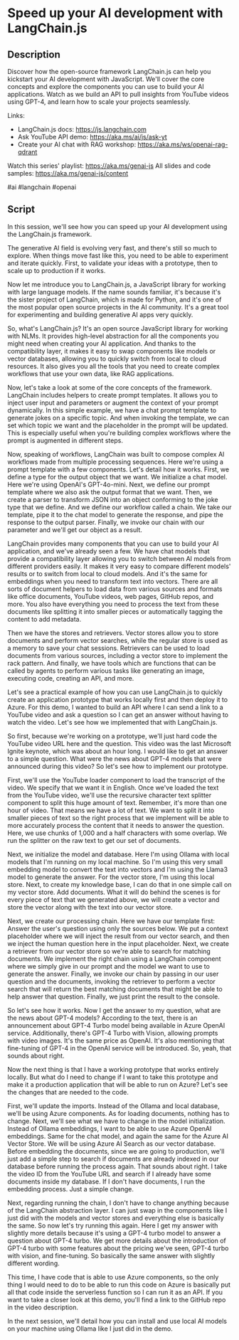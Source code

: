 # Speed up your AI development with LangChain.js

## Description

Discover how the open-source framework LangChain.js can help you kickstart your AI development with JavaScript. We'll cover the core concepts and explore the components you can use to build your AI applications. Watch as we build an API to pull insights from YouTube videos using GPT-4, and learn how to scale your projects seamlessly.

Links:
- LangChain.js docs: https://js.langchain.com
- Ask YouTube API demo: https://aka.ms/ai/js/ask-yt
- Create your AI chat with RAG workshop: https://aka.ms/ws/openai-rag-qdrant

Watch this series' playlist: https://aka.ms/genai-js
All slides and code samples: https://aka.ms/genai-js/content

#ai #langchain #openai

## Script

In this session, we'll see how you can speed up your AI development using the LangChain.js framework.

The generative AI field is evolving very fast, and there's still so much to explore. When things move fast like this, you need to be able to experiment and iterate quickly. First, to validate your ideas with a prototype, then to scale up to production if it works.

Now let me introduce you to LangChain.js, a JavaScript library for working with large language models. If the name sounds familiar, it's because it's the sister project of LangChain, which is made for Python, and it's one of the most popular open source projects in the AI community. It's a great tool for experimenting and building generative AI apps very quickly.

So, what's LangChain.js? It's an open source JavaScript library for working with NLMs. It provides high-level abstraction for all the components you might need when creating your AI application. And thanks to the compatibility layer, it makes it easy to swap components like models or vector databases, allowing you to quickly switch from local to cloud resources. It also gives you all the tools that you need to create complex workflows that use your own data, like RAG applications.

Now, let's take a look at some of the core concepts of the framework. LangChain includes helpers to create prompt templates. It allows you to inject user input and parameters or augment the context of your prompt dynamically. In this simple example, we have a chat prompt template to generate jokes on a specific topic. And when invoking the template, we can set which topic we want and the placeholder in the prompt will be updated. This is especially useful when you're building complex workflows where the prompt is augmented in different steps.

Now, speaking of workflows, LangChain was built to compose complex AI workflows made from multiple processing sequences. Here we're using a prompt template with a few components. Let's detail how it works. First, we define a type for the output object that we want. We initialize a chat model. Here we're using OpenAI's GPT-4o-mini. Next, we define our prompt template where we also ask the output format that we want. Then, we create a parser to transform JSON into an object conforming to the joke type that we define. And we define our workflow called a chain. We take our template, pipe it to the chat model to generate the response, and pipe the response to the output parser. Finally, we invoke our chain with our parameter and we'll get our object as a result.

LangChain provides many components that you can use to build your AI application, and we've already seen a few. We have chat models that provide a compatibility layer allowing you to switch between AI models from different providers easily. It makes it very easy to compare different models' results or to switch from local to cloud models. And it's the same for embeddings when you need to transform text into vectors. There are all sorts of document helpers to load data from various sources and formats like office documents, YouTube videos, web pages, GitHub repos, and more. You also have everything you need to process the text from these documents like splitting it into smaller pieces or automatically tagging the content to add metadata.

Then we have the stores and retrievers. Vector stores allow you to store documents and perform vector searches, while the regular store is used as a memory to save your chat sessions. Retrievers can be used to load documents from various sources, including a vector store to implement the rack pattern. And finally, we have tools which are functions that can be called by agents to perform various tasks like generating an image, executing code, creating an API, and more.

Let's see a practical example of how you can use LangChain.js to quickly create an application prototype that works locally first and then deploy it to Azure. For this demo, I wanted to build an API where I can send a link to a YouTube video and ask a question so I can get an answer without having to watch the video. Let's see how we implemented that with LangChain.js.

So first, because we're working on a prototype, we'll just hard code the YouTube video URL here and the question. This video was the last Microsoft Ignite keynote, which was about an hour long. I would like to get an answer to a simple question. What were the news about GPT-4 models that were announced during this video? So let's see how to implement our prototype.

First, we'll use the YouTube loader component to load the transcript of the video. We specify that we want it in English. Once we've loaded the text from the YouTube video, we'll use the recursive character text splitter component to split this huge amount of text. Remember, it's more than one hour of video. That means we have a lot of text. We want to split it into smaller pieces of text so the right process that we implement will be able to more accurately process the content that it needs to answer the question. Here, we use chunks of 1,000 and a half characters with some overlap. We run the splitter on the raw text to get our set of documents.

Next, we initialize the model and database. Here I'm using Ollama with local models that I'm running on my local machine. So I'm using this very small embedding model to convert the text into vectors and I'm using the Llama3 model to generate the answer. For the vector store, I'm using this local store. Next, to create my knowledge base, I can do that in one simple call on my vector store. Add documents. What it will do behind the scenes is for every piece of text that we generated above, we will create a vector and store the vector along with the text into our vector store.

Next, we create our processing chain. Here we have our template first: Answer the user's question using only the sources below. We put a context placeholder where we will inject the result from our vector search, and then we inject the human question here in the input placeholder. Next, we create a retriever from our vector store so we're able to search for matching documents. We implement the right chain using a LangChain component where we simply give in our prompt and the model we want to use to generate the answer. Finally, we invoke our chain by passing in our user question and the documents, invoking the retriever to perform a vector search that will return the best matching documents that might be able to help answer that question. Finally, we just print the result to the console.

So let's see how it works. Now I get the answer to my question, what are the news about GPT-4 models? According to the text, there is an announcement about GPT-4 Turbo model being available in Azure OpenAI service. Additionally, there's GPT-4 Turbo with Vision, allowing prompts with video images. It's the same price as OpenAI. It's also mentioning that fine-tuning of GPT-4 in the OpenAI service will be introduced. So, yeah, that sounds about right.

Now the next thing is that I have a working prototype that works entirely locally. But what do I need to change if I want to take this prototype and make it a production application that will be able to run on Azure? Let's see the changes that are needed to the code.

First, we'll update the imports. Instead of the Ollama and local database, we'll be using Azure components. As for loading documents, nothing has to change. Next, we'll see what we have to change in the model initialization. Instead of Ollama embeddings, I want to be able to use Azure OpenAI embeddings. Same for the chat model, and again the same for the Azure AI Vector Store. We will be using Azure AI Search as our vector database. Before embedding the documents, since we are going to production, we'll just add a simple step to search if documents are already indexed in our database before running the process again. That sounds about right. I take the video ID from the YouTube URL and search if I already have some documents inside my database. If I don't have documents, I run the embedding process. Just a simple change.

Next, regarding running the chain, I don't have to change anything because of the LangChain abstraction layer. I can just swap in the components like I just did with the models and vector stores and everything else is basically the same. So now let's try running this again. Here I get my answer with slightly more details because it's using a GPT-4 turbo model to answer a question about GPT-4 turbo. We get more details about the introduction of GPT-4 turbo with some features about the pricing we've seen, GPT-4 turbo with vision, and fine-tuning. So basically the same answer with slightly different wording.

This time, I have code that is able to use Azure components, so the only thing I would need to do to be able to run this code on Azure is basically put all that code inside the serverless function so I can run it as an API. If you want to take a closer look at this demo, you'll find a link to the GitHub repo in the video description.

In the next session, we'll detail how you can install and use local AI models on your machine using Ollama like I just did in the demo.
